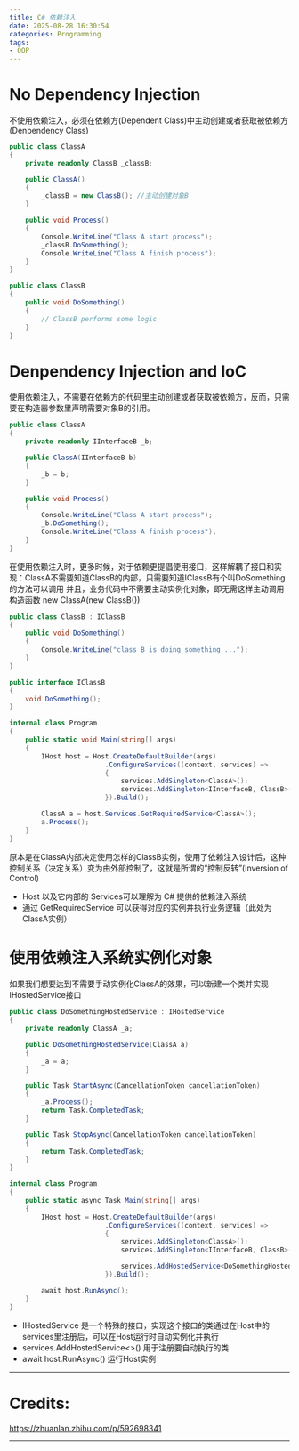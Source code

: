 ```yaml
---
title: C# 依赖注入
date: 2025-08-28 16:30:54
categories: Programming
tags: 
- OOP
---
```


# No Dependency Injection
不使用依赖注入，必须在依赖方(Dependent Class)中主动创建或者获取被依赖方(Denpendency Class)

```cs
public class ClassA
{
    private readonly ClassB _classB;

    public ClassA()
    {
        _classB = new ClassB(); //主动创建对象B
    }

    public void Process()
    {
        Console.WriteLine("Class A start process");
        _classB.DoSomething();
        Console.WriteLine("Class A finish process");
    }
}

public class ClassB
{
    public void DoSomething()
    {
        // ClassB performs some logic
    }
}
```

# Denpendency Injection and IoC
使用依赖注入，不需要在依赖方的代码里主动创建或者获取被依赖方，反而，只需要在构造器参数里声明需要对象B的引用。

```cs ClassA.cs
public class ClassA
{
    private readonly IInterfaceB _b;

    public ClassA(IInterfaceB b)
    {
        _b = b;
    }

    public void Process()
    {
        Console.WriteLine("Class A start process");
        _b.DoSomething();
        Console.WriteLine("Class A finish process");
    }
}
```
在使用依赖注入时，更多时候，对于依赖更提倡使用接口，这样解耦了接口和实现：ClassA不需要知道ClassB的内部，只需要知道IClassB有个叫DoSomething的方法可以调用
并且，业务代码中不需要主动实例化对象，即无需这样主动调用构造函数 new ClassA(new ClassB())

```cs ClassB.cs
public class ClassB : IClassB
{
    public void DoSomething()
    {
        Console.WriteLine("class B is doing something ...");
    }
}
```

```cs IClassB.cs
public interface IClassB
{
    void DoSomething();
}
```

```cs Program.cs
internal class Program
{
    public static void Main(string[] args)
    {
        IHost host = Host.CreateDefaultBuilder(args)
                        .ConfigureServices((context, services) =>
                        {
                            services.AddSingleton<ClassA>();
                            services.AddSingleton<IInterfaceB, ClassB>();
                        }).Build();

        ClassA a = host.Services.GetRequiredService<ClassA>();
        a.Process();
    }
}
```
原本是在ClassA内部决定使用怎样的ClassB实例，使用了依赖注入设计后，这种控制关系（决定关系）变为由外部控制了，这就是所谓的“控制反转”(Inversion of Control)

* Host 以及它内部的 Services可以理解为 C# 提供的依赖注入系统
* 通过 GetRequiredService 可以获得对应的实例并执行业务逻辑（此处为ClassA实例）

# 使用依赖注入系统实例化对象
如果我们想要达到不需要手动实例化ClassA的效果，可以新建一个类并实现IHostedService接口

```cs DoSomethingHostedService.cs
public class DoSomethingHostedService : IHostedService
{
    private readonly ClassA _a;

    public DoSomethingHostedService(ClassA a)
    {
        _a = a;
    }

    public Task StartAsync(CancellationToken cancellationToken)
    {
        _a.Process();
        return Task.CompletedTask;
    }

    public Task StopAsync(CancellationToken cancellationToken)
    {
        return Task.CompletedTask;
    }
}
```

```cs 修改 Program.cs
internal class Program
{
    public static async Task Main(string[] args)
    {
        IHost host = Host.CreateDefaultBuilder(args)
                        .ConfigureServices((context, services) =>
                        {
                            services.AddSingleton<ClassA>();
                            services.AddSingleton<IInterfaceB, ClassB>();

                            services.AddHostedService<DoSomethingHostedService>();
                        }).Build();

        await host.RunAsync();
    }
}
```

* IHostedService 是一个特殊的接口，实现这个接口的类通过在Host中的services里注册后，可以在Host运行时自动实例化并执行
* services.AddHostedService<>() 用于注册要自动执行的类
* await host.RunAsync() 运行Host实例

---

# Credits:

https://zhuanlan.zhihu.com/p/592698341

---